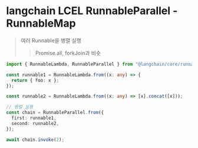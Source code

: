 # langchain LCEL RunnableParallel - RunnableMap

> 여러 Runnable을 병렬 실행
>
> > Promise.all, forkJoin과 비슷

```ts
import { RunnableLambda, RunnableParallel } from "@langchain/core/runnables";

const runnable1 = RunnableLambda.from((x: any) => {
  return { foo: x };
});

const runnable2 = RunnableLambda.from((x: any) => [x].concat([x]));

// 병렬 실행
const chain = RunnableParallel.from({
  first: runnable1,
  second: runnable2,
});

await chain.invoke(2);
```
